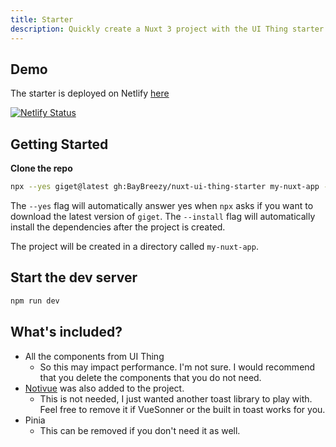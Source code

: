 ```yaml
---
title: Starter
description: Quickly create a Nuxt 3 project with the UI Thing starter.
---
```


## Demo

The starter is deployed on Netlify [here](https://ui-thing-starter.behonbaker.com/)

[![Netlify Status](https://api.netlify.com/api/v1/badges/9e570d21-e44f-434b-9924-b92eefecc589/deploy-status)](https://app.netlify.com/sites/resilient-bombolone-7b8e00/deploys)

## Getting Started

**Clone the repo**

```bash
npx --yes giget@latest gh:BayBreezy/nuxt-ui-thing-starter my-nuxt-app --install
```

The `--yes` flag will automatically answer yes when `npx` asks if you want to download the latest version of `giget`. The `--install` flag will automatically install the dependencies after the project is created.

The project will be created in a directory called `my-nuxt-app`.

## Start the dev server

```bash
npm run dev
```

## What's included?

- All the components from UI Thing
  - So this may impact performance. I'm not sure. I would recommend that you delete the components that you do not need.
- [Notivue](https://notivuedocs.netlify.app/installation/nuxt.html) was also added to the project.
  - This is not needed, I just wanted another toast library to play with. Feel free to remove it if VueSonner or the built in toast works for you.
- Pinia
  - This can be removed if you don't need it as well.
